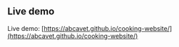 ## Live demo

Live demo: [https://abcavet.github.io/cooking-website/](https://abcavet.github.io/cooking-website/)

